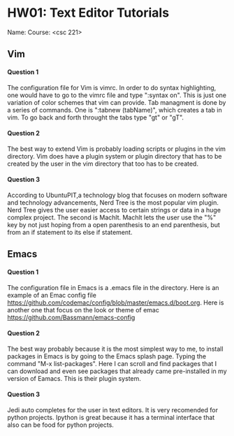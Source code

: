 # HW01: Text Editor Tutorials

Name: <Javian Williams>
Course: <csc 221>

## Vim

#### Question 1
The configuration file for Vim is vimrc. In order to do syntax highlighting, one would have to go to the vimrc file and type ":syntax on". This is just one variation of color schemes that vim can provide. Tab managment is done by a series of commands. One is ":tabnew (tabName)", which creates a tab in vim. To go back and forth throught the tabs type "gt" or "gT".
#### Question 2
The best way to extend Vim is probably loading scripts or plugins in the vim directory. Vim does have a plugin system or plugin directory that has to be created by the user in the vim directory that too has to be created.
#### Question 3
According to UbuntuPIT,a technology blog that focuses on modern software and technology advancements, Nerd Tree is the most popular vim plugin. Nerd Tree gives the user easier access to certain strings or data in a huge complex project. The second is Machlt. Machlt lets the user use the "%" key by not just hoping from a open parenthesis to an end parenthesis, but from an if statement to its else if statement.
## Emacs

#### Question 1
The configuration file in Emacs is a .emacs file in the directory. Here is an example of an Emac config file <https://github.com/codemac/config/blob/master/emacs.d/boot.org>. Here is another one that focus on the look or theme of emac <https://github.com/Bassmann/emacs-config>
#### Question 2
The best way probably because it is the most simplest way to me, to install packages in Emacs is by going to the Emacs splash page. Typing the command "M-x list-packages". Here I can scroll and find packages that I can download and even see packages that already came pre-installed in my version of Eamacs. This is their plugin system.
#### Question 3
Jedi auto completes for the user in text editors. It is very recomended for python projects. Ipython is great because it has a terminal interface that also can be food for python projects. 
